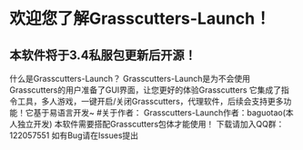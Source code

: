 # 欢迎您了解Grasscutters-Launch！
 ## 本软件将于3.4私服包更新后开源！
 什么是Grasscutters-Launch？
 Grasscutters-Launch是为不会使用Grasscutters的用户准备了GUI界面，让您更好的体验Grasscutters
 它集成了指令工具，多人游戏，一键开启/关闭Grasscutters，代理软件，后续会支持更多功能！它基于易语言开发~
 #关于作者：
 Grasscutters-Launch作者：baguotao(本人独立开发)
 本软件需要搭配Grasscutters包体才能使用！
 下载请加入QQ群：122057551
 如有Bug请在Issues提出
